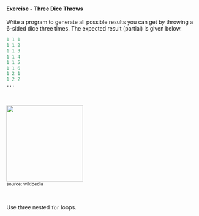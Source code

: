 #### Exercise - Three Dice Throws
        
Write a program to generate all possible results you can get by throwing a <trigger for="pop:exerciseThreeDiceThrows-dice">6-sided dice</trigger> three times. The expected result (partial) is given below.

```python
1 1 1
1 1 2
1 1 3
1 1 4
1 1 5
1 1 6
1 2 1
1 2 2
...
```

<popover id="pop:exerciseThreeDiceThrows-dice" header="" placement="top">
  <div slot="content">

<img src="https://upload.wikimedia.org/wikipedia/commons/a/a5/6sided_dice.jpg" width="200" /><br>
<sub>source: wikipedia</sub>

  </div>
</popover>

<include src="seeHint.md" boilerplate >
<span id="hint_body">

Use three nested `for` loops.

</span>
</include>